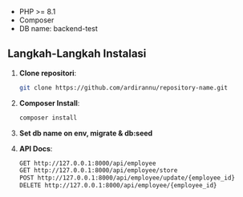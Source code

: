 - PHP >= 8.1
- Composer
- DB name: backend-test

## Langkah-Langkah Instalasi

1. **Clone repositori**:
   ```bash
   git clone https://github.com/ardirannu/repository-name.git
   
2. **Composer Install**:
   ```bash
   composer install

3. **Set db name on env, migrate & db:seed**

2. **API Docs**:
   ```bash
   GET http://127.0.0.1:8000/api/employee
   GET http://127.0.0.1:8000/api/employee/store
   POST http://127.0.0.1:8000/api/employee/update/{employee_id}
   DELETE http://127.0.0.1:8000/api/employee/{employee_id}

